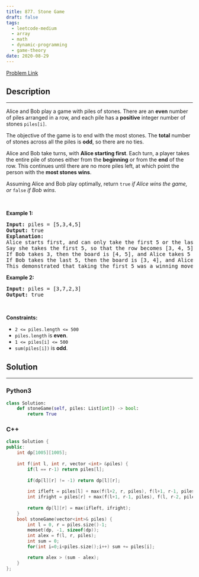```yaml
---
title: 877. Stone Game
draft: false
tags: 
  - leetcode-medium
  - array
  - math
  - dynamic-programming
  - game-theory
date: 2020-08-29
---
```


[Problem Link](https://leetcode.com/problems/stone-game/)

## Description

---
<p>Alice and Bob play a game with piles of stones. There are an <strong>even</strong> number of piles arranged in a row, and each pile has a <strong>positive</strong> integer number of stones <code>piles[i]</code>.</p>

<p>The objective of the game is to end with the most stones. The <strong>total</strong> number of stones across all the piles is <strong>odd</strong>, so there are no ties.</p>

<p>Alice and Bob take turns, with <strong>Alice starting first</strong>. Each turn, a player takes the entire pile of stones either from the <strong>beginning</strong> or from the <strong>end</strong> of the row. This continues until there are no more piles left, at which point the person with the <strong>most stones wins</strong>.</p>

<p>Assuming Alice and Bob play optimally, return <code>true</code><em> if Alice wins the game, or </em><code>false</code><em> if Bob wins</em>.</p>

<p>&nbsp;</p>
<p><strong class="example">Example 1:</strong></p>

<pre>
<strong>Input:</strong> piles = [5,3,4,5]
<strong>Output:</strong> true
<strong>Explanation:</strong> 
Alice starts first, and can only take the first 5 or the last 5.
Say she takes the first 5, so that the row becomes [3, 4, 5].
If Bob takes 3, then the board is [4, 5], and Alice takes 5 to win with 10 points.
If Bob takes the last 5, then the board is [3, 4], and Alice takes 4 to win with 9 points.
This demonstrated that taking the first 5 was a winning move for Alice, so we return true.
</pre>

<p><strong class="example">Example 2:</strong></p>

<pre>
<strong>Input:</strong> piles = [3,7,2,3]
<strong>Output:</strong> true
</pre>

<p>&nbsp;</p>
<p><strong>Constraints:</strong></p>

<ul>
	<li><code>2 &lt;= piles.length &lt;= 500</code></li>
	<li><code>piles.length</code> is <strong>even</strong>.</li>
	<li><code>1 &lt;= piles[i] &lt;= 500</code></li>
	<li><code>sum(piles[i])</code> is <strong>odd</strong>.</li>
</ul>


## Solution

---
### Python3
``` py title='stone-game'
class Solution:
    def stoneGame(self, piles: List[int]) -> bool:
        return True
```
### C++
``` cpp title='stone-game'
class Solution {
public:
    int dp[1005][1005];
    
    int f(int l, int r, vector <int> &piles) {
        if(l == r-1) return piles[l];
        
        if(dp[l][r] != -1) return dp[l][r];
        
        int ifleft = piles[l] + max(f(l+2, r, piles), f(l+1, r-1, piles));
        int ifright = piles[r] + max(f(l+1, r-1, piles), f(l, r-2, piles));
        
        return dp[l][r] = max(ifleft, ifright);
    }
    bool stoneGame(vector<int>& piles) {
        int l = 0, r = piles.size()-1;
        memset(dp, -1, sizeof(dp));
        int alex = f(l, r, piles);
        int sum = 0;
        for(int i=0;i<piles.size();i++) sum += piles[i];

        return alex > (sum - alex);
    }
};
```

